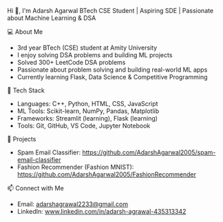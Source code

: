 Hi 👋, I'm Adarsh Agarwal
BTech CSE Student | Aspiring SDE | Passionate about Machine Learning & DSA

💻 About Me
- 3rd year BTech (CSE) student at Amity University
- I enjoy solving DSA problems and building ML projects
- Solved 300+ LeetCode DSA problems
- Passionate about problem solving and building real-world ML apps
- Currently learning Flask, Data Science & Competitive Programming

🔧 Tech Stack
- Languages: C++, Python, HTML, CSS, JavaScript
- ML Tools: Scikit-learn, NumPy, Pandas, Matplotlib
- Frameworks: Streamlit (learning), Flask (learning)
- Tools: Git, GitHub, VS Code, Jupyter Notebook

📌 Projects
- Spam Email Classifier: https://github.com/AdarshAgarwal2005/spam-email-classifier
- Fashion Recommender (Fashion MNIST): https://github.com/AdarshAgarwal2005/FashionRecommender

📫 Connect with Me
- Email: adarshagrawal2233@gmail.com
- LinkedIn: www.linkedin.com/in/adarsh-agrawal-435313342
